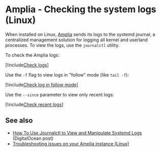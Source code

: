 ﻿# Amplia - Checking the system logs (Linux)

When installed on Linux, [Amplia](../../../index.md) sends its logs to the systemd journal, a centralized management solution for logging
all kernel and userland processes. To view the logs, use the `journalctl` utility.

To check the Amplia logs:

[!include[Check logs](../../../../../../includes/amplia/linux/check-logs.md)]

Use the `-f` flag to view logs in "follow" mode (like `tail -f`):

[!include[Check log in follow mode](../../../../../../includes/amplia/linux/check-logs-follow.md)]

Use the `--since` parameter to view only recent logs:

[!include[Check recent logs](../../../../../../includes/amplia/linux/check-logs-since.md)]

## See also

* [How To Use Journalctl to View and Manipulate Systemd Logs](https://www.digitalocean.com/community/tutorials/how-to-use-journalctl-to-view-and-manipulate-systemd-logs) (DigitalOcean post)
* [Troubleshooting issues on your Amplia instance (Linux)](index.md)
